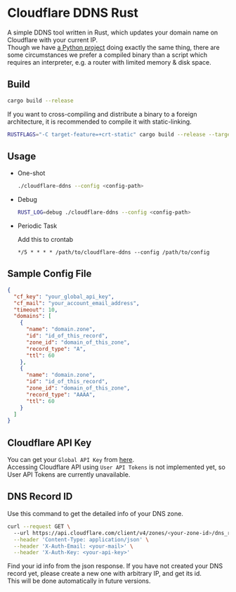 # Cloudflare DDNS Rust

A simple DDNS tool written in Rust, which updates your domain name on Cloudflare with your current IP.   
Though we have [a Python project](https://github.com/timothymiller/cloudflare-ddns) doing exactly the same thing, there
are some circumstances we prefer a compiled binary
than a script which requires an interpreter,
e.g. a router with limited memory & disk space.

## Build

```bash
cargo build --release
```

If you want to cross-compiling and distribute a binary to a foreign architecture, it is recommended to compile it with
static-linking.

```bash
RUSTFLAGS="-C target-feature=+crt-static" cargo build --release --target aarch64-unknown-linux-gnu
```

## Usage

- One-shot
    ```bash
    ./cloudflare-ddns --config <config-path>
    ```
- Debug
  ```bash
  RUST_LOG=debug ./cloudflare-ddns --config <config-path>
  ```
- Periodic Task

  Add this to crontab
    ```crontab
    */5 * * * * /path/to/cloudflare-ddns --config /path/to/config
    ```

## Sample Config File

```json
{
  "cf_key": "your_global_api_key",
  "cf_mail": "your_account_email_address",
  "timeout": 10,
  "domains": [
    {
      "name": "domain.zone",
      "id": "id_of_this_record",
      "zone_id": "domain_of_this_zone",
      "record_type": "A",
      "ttl": 60
    },
    {
      "name": "domain.zone",
      "id": "id_of_this_record",
      "zone_id": "domain_of_this_zone",
      "record_type": "AAAA",
      "ttl": 60
    }
  ]
}

```

## Cloudflare API Key

You can get your `Global API Key` from [here](https://dash.cloudflare.com/profile/api-tokens).  
Accessing Cloudflare API using `User API Tokens` is not implemented yet, so User API Tokens are currently unavailable.

## DNS Record ID

Use this command to get the detailed info of your DNS zone.

```bash
curl --request GET \                        
  --url https://api.cloudflare.com/client/v4/zones/<your-zone-id>/dns_records \
  --header 'Content-Type: application/json' \
  --header 'X-Auth-Email: <your-mail>' \
  --header 'X-Auth-Key: <your-api-key>'
```

Find your id info from the json response.
If you have not created your DNS record yet, please create a new one with arbitrary IP, and get its id.  
This will be done automatically in future versions.